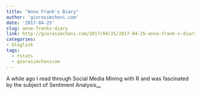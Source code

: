 ```yaml
---
title: "Anne Frank's Diary"
author: 'giorasimchoni.com'
date: '2017-04-25'
slug: anne-franks-diary
link: http://giorasimchoni.com/2017/04/25/2017-04-25-anne-frank-s-diary-a-sentiment-analysis/
categories:
- bloglink
tags:
  - rstats
  - giorasimchonicom
---
```


A while ago I read through Social Media Mining with R and was fascinated by the subject of Sentiment Analysis[... <i class="fas fa-external-link-alt"></i>](http://giorasimchoni.com/2017/04/25/2017-04-25-anne-frank-s-diary-a-sentiment-analysis/)

